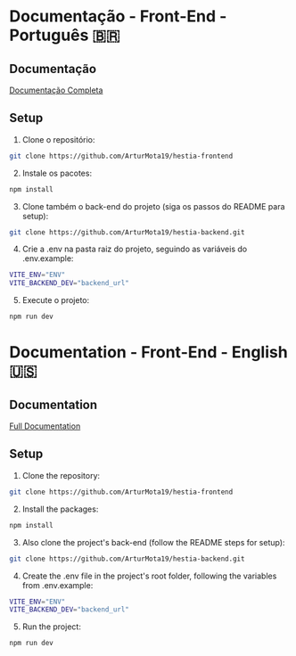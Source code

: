 # Documentação - Front-End - Português 🇧🇷
## Documentação
[Documentação Completa](https://docs.google.com/document/d/133GOQwhl75MV2KTdwHevr08D_d-MBY8vpOwTtpNCpvY/edit?tab=t.z6lbq0xdgzy1)
## Setup
1. Clone o repositório:
  ```bash
  git clone https://github.com/ArturMota19/hestia-frontend
  ```
2. Instale os pacotes:
  ```bash
  npm install
  ```
3. Clone também o back-end do projeto (siga os passos do README para setup):
  ```bash
  git clone https://github.com/ArturMota19/hestia-backend.git
  ```
4. Crie a .env na pasta raiz do projeto, seguindo as variáveis do .env.example:
  ```bash
  VITE_ENV="ENV"
  VITE_BACKEND_DEV="backend_url"
  ```
5. Execute o projeto:
  ```bash
  npm run dev
  ```

# Documentation - Front-End - English 🇺🇸
## Documentation
[Full Documentation](https://docs.google.com/document/d/133GOQwhl75MV2KTdwHevr08D_d-MBY8vpOwTtpNCpvY/edit?tab=t.z6lbq0xdgzy1)
## Setup
1. Clone the repository:
  ```bash
  git clone https://github.com/ArturMota19/hestia-frontend
  ```
2. Install the packages:
  ```bash
  npm install
  ```
3. Also clone the project's back-end (follow the README steps for setup):
  ```bash
  git clone https://github.com/ArturMota19/hestia-backend.git
  ```
4. Create the .env file in the project's root folder, following the variables from .env.example:
  ```bash
  VITE_ENV="ENV"
  VITE_BACKEND_DEV="backend_url"
  ```
5. Run the project:
  ```bash
  npm run dev
  ```
